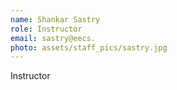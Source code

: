 ```yaml
---
name: Shankar Sastry
role: Instructor
email: sastry@eecs.
photo: assets/staff_pics/sastry.jpg
---
```

Instructor
